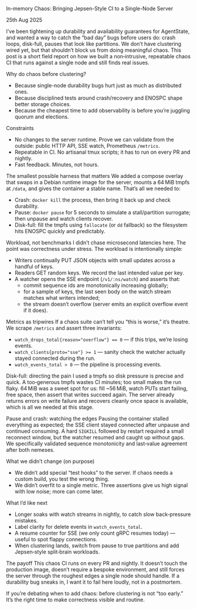 In-memory Chaos: Bringing Jepsen-Style CI to a Single-Node Server

25th Aug 2025

I’ve been tightening up durability and availability guarantees for AgentState, and wanted a way to catch the “bad day” bugs before users do: crash loops, disk-full, pauses that look like partitions. We don’t have clustering wired yet, but that shouldn’t block us from doing meaningful chaos. This post is a short field report on how we built a non‑intrusive, repeatable chaos CI that runs against a single node and still finds real issues.

Why do chaos before clustering?
- Because single-node durability bugs hurt just as much as distributed ones.
- Because disciplined tests around crash/recovery and ENOSPC shape better storage choices.
- Because the cheapest time to add observability is before you’re juggling quorum and elections.

Constraints
- No changes to the server runtime. Prove we can validate from the outside: public HTTP API, SSE watch, Prometheus `/metrics`.
- Repeatable in CI. No artisanal tmux scripts; it has to run on every PR and nightly.
- Fast feedback. Minutes, not hours.

The smallest possible harness that matters
We added a compose overlay that swaps in a Debian runtime image for the server, mounts a 64 MiB tmpfs at `/data`, and gives the container a stable name. That’s all we needed to:
- Crash: `docker kill` the process, then bring it back up and check durability.
- Pause: `docker pause` for 5 seconds to simulate a stall/partition surrogate; then unpause and watch clients recover.
- Disk-full: fill the tmpfs using `fallocate` (or `dd` fallback) so the filesystem hits ENOSPC quickly and predictably.

Workload, not benchmarks
I didn’t chase microsecond latencies here. The point was correctness under stress. The workload is intentionally simple:
- Writers continually PUT JSON objects with small updates across a handful of keys.
- Readers GET random keys. We record the last intended value per key.
- A watcher opens the SSE endpoint (`/v1/:ns/watch`) and asserts that:
  - commit sequence ids are monotonically increasing globally;
  - for a sample of keys, the last seen body on the watch stream matches what writers intended;
  - the stream doesn’t overflow (server emits an explicit overflow event if it does).

Metrics as tripwires
If a chaos suite can’t tell you “this is worse,” it’s theatre. We scrape `/metrics` and assert three invariants:
- `watch_drops_total{reason="overflow"} == 0` — if this trips, we’re losing events.
- `watch_clients{proto="sse"} >= 1` — sanity check the watcher actually stayed connected during the run.
- `watch_events_total > 0` — the pipeline is processing events.

Disk-full: directing the pain
I used a tmpfs so disk pressure is precise and quick. A too‑generous tmpfs wastes CI minutes; too small makes the run flaky. 64 MiB was a sweet spot for us: fill ~56 MiB, watch PUTs start failing, free space, then assert that writes succeed again. The server already returns errors on write failure and recovers cleanly once space is available, which is all we needed at this stage.

Pause and crash: watching the edges
Pausing the container stalled everything as expected; the SSE client stayed connected after unpause and continued consuming. A hard `SIGKILL` followed by restart required a small reconnect window, but the watcher resumed and caught up without gaps. We specifically validated sequence monotonicity and last‑value agreement after both nemeses.

What we didn’t change (on purpose)
- We didn’t add special “test hooks” to the server. If chaos needs a custom build, you test the wrong thing.
- We didn’t overfit to a single metric. Three assertions give us high signal with low noise; more can come later.

What I’d like next
- Longer soaks with watch streams in nightly, to catch slow back‑pressure mistakes.
- Label clarity for delete events in `watch_events_total`.
- A resume counter for SSE (we only count gRPC resumes today) — useful to spot flappy connections.
- When clustering lands, switch from pause to true partitions and add Jepsen‑style split‑brain workloads.

The payoff
This chaos CI runs on every PR and nightly. It doesn’t touch the production image, doesn’t require a bespoke environment, and still forces the server through the roughest edges a single node should handle. If a durability bug sneaks in, I want it to fail here loudly, not in a postmortem.

If you’re debating when to add chaos: before clustering is not “too early.” It’s the right time to make correctness visible and routine.

